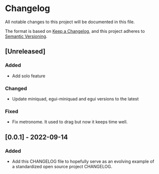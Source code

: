 # Changelog
All notable changes to this project will be documented in this file.

The format is based on [Keep a Changelog](https://keepachangelog.com/en/1.0.0/),
and this project adheres to [Semantic Versioning](https://semver.org/spec/v2.0.0.html).

## [Unreleased]
### Added
- Add solo feature

### Changed
- Update miniquad, egui-miniquad and egui versions to the latest 

### Fixed
- Fix metronome. It used to drag but now it keeps time well.

## [0.0.1] - 2022-09-14
### Added
- Add this CHANGELOG file to hopefully serve as an evolving example of a
  standardized open source project CHANGELOG.
